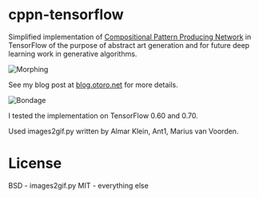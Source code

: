 # cppn-tensorflow

Simplified implementation of [Compositional Pattern Producing Network](https://en.wikipedia.org/wiki/Compositional_pattern-producing_network) in TensorFlow of the purpose of abstract art generation and for future deep learning work in generative algorithms.

![Morphing](https://cdn.rawgit.com/hardmaru/cppn-tensorflow/master/example/output.gif)

See my blog post at [blog.otoro.net](http://blog.otoro.net/2016/03/25/generating-abstract-patterns-with-tensorflow/) for more details.

![Bondage](https://cdn.rawgit.com/hardmaru/cppn-tensorflow/master/example/tanh_anim_end.png)

I tested the implementation on TensorFlow 0.60 and 0.70.

Used images2gif.py written by Almar Klein, Ant1, Marius van Voorden.

# License

BSD - images2gif.py
MIT - everything else
